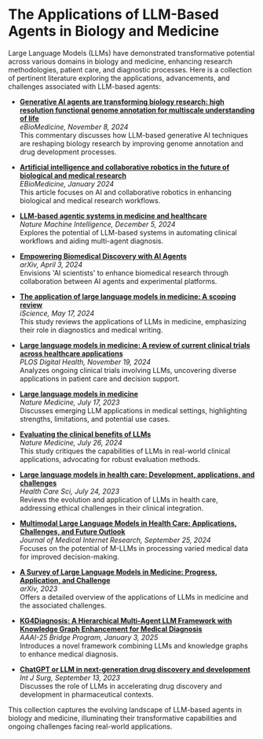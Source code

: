 # The Applications of LLM-Based Agents in Biology and Medicine

Large Language Models (LLMs) have demonstrated transformative potential across various domains in biology and medicine, enhancing research methodologies, patient care, and diagnostic processes. Here is a collection of pertinent literature exploring the applications, advancements, and challenges associated with LLM-based agents:

- **[Generative AI agents are transforming biology research: high resolution functional genome annotation for multiscale understanding of life](https://www.thelancet.com/journals/ebiom/article/PIIS2352-3964(24)00482-1/fulltext)**  
  *eBioMedicine, November 8, 2024*  
  This commentary discusses how LLM-based generative AI techniques are reshaping biology research by improving genome annotation and drug development processes.

- **[Artificial intelligence and collaborative robotics in the future of biological and medical research](https://www.thelancet.com/pdfs/journals/ebiom/PIIS2352-3964(24)00482-1.pdf)**  
  *EBioMedicine, January 2024*  
  This article focuses on AI and collaborative robotics in enhancing biological and medical research workflows.

- **[LLM-based agentic systems in medicine and healthcare](https://www.nature.com/articles/s42256-024-00944-1)**  
  *Nature Machine Intelligence, December 5, 2024*  
  Explores the potential of LLM-based systems in automating clinical workflows and aiding multi-agent diagnosis.

- **[Empowering Biomedical Discovery with AI Agents](https://arxiv.org/html/2404.02831v1)**  
  *arXiv, April 3, 2024*  
  Envisions 'AI scientists' to enhance biomedical research through collaboration between AI agents and experimental platforms.

- **[The application of large language models in medicine: A scoping review](https://www.sciencedirect.com/science/article/pii/S2589004224009350)**  
  *iScience, May 17, 2024*  
  This study reviews the applications of LLMs in medicine, emphasizing their role in diagnostics and medical writing.

- **[Large language models in medicine: A review of current clinical trials across healthcare applications](https://doi.org/10.1371/journal.pdig.0000662)**  
  *PLOS Digital Health, November 19, 2024*  
  Analyzes ongoing clinical trials involving LLMs, uncovering diverse applications in patient care and decision support.

- **[Large language models in medicine](https://www.nature.com/articles/s41591-023-02448-8)**  
  *Nature Medicine, July 17, 2023*  
  Discusses emerging LLM applications in medical settings, highlighting strengths, limitations, and potential use cases.

- **[Evaluating the clinical benefits of LLMs](https://doi.org/10.1038/s41591-024-03181-6)**  
  *Nature Medicine, July 26, 2024*  
  This study critiques the capabilities of LLMs in real-world clinical applications, advocating for robust evaluation methods.

- **[Large language models in health care: Development, applications, and challenges](https://pmc.ncbi.nlm.nih.gov/articles/PMC11080827/)**  
  *Health Care Sci, July 24, 2023*  
  Reviews the evolution and application of LLMs in health care, addressing ethical challenges in their clinical integration.

- **[Multimodal Large Language Models in Health Care: Applications, Challenges, and Future Outlook](https://pmc.ncbi.nlm.nih.gov/articles/PMC11464944/)**  
  *Journal of Medical Internet Research, September 25, 2024*  
  Focuses on the potential of M-LLMs in processing varied medical data for improved decision-making.

- **[A Survey of Large Language Models in Medicine: Progress, Application, and Challenge](https://arxiv.org/abs/2311.05112)**  
  *arXiv, 2023*  
  Offers a detailed overview of the applications of LLMs in medicine and the associated challenges.

- **[KG4Diagnosis: A Hierarchical Multi-Agent LLM Framework with Knowledge Graph Enhancement for Medical Diagnosis](https://arxiv.org/abs/2412.16833)**  
  *AAAI-25 Bridge Program, January 3, 2025*  
  Introduces a novel framework combining LLMs and knowledge graphs to enhance medical diagnosis.

- **[ChatGPT or LLM in next-generation drug discovery and development](https://pmc.ncbi.nlm.nih.gov/articles/PMC10720782/)**  
  *Int J Surg, September 13, 2023*  
  Discusses the role of LLMs in accelerating drug discovery and development in pharmaceutical contexts.

This collection captures the evolving landscape of LLM-based agents in biology and medicine, illuminating their transformative capabilities and ongoing challenges facing real-world applications.